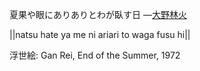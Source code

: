 夏果や眼にありありとわが臥す日
—[大野林火](https://ja.wikipedia.org/wiki/大野林火)

||natsu hate ya me ni ariari to waga fusu hi||

浮世絵: Gan Rei, End of the Summer, 1972